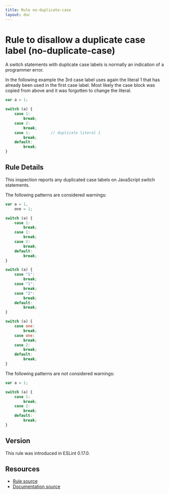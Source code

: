 ```yaml
---
title: Rule no-duplicate-case
layout: doc
---
```

<!-- Note: No pull requests accepted for this file. See README.md in the root directory for details. -->
# Rule to disallow a duplicate case label (no-duplicate-case)

A switch statements with duplicate case labels is normally an indication of a programmer error.

In the following example the 3rd case label uses again the literal 1 that has already been used in the first case label.
Most likely the case block was copied from above and it was forgotten to change the literal.

```js
var a = 1;

switch (a) {
    case 1:
        break;
    case 2:
        break;
    case 1:         // duplicate literal 1
        break;
    default:
        break;
}
```

## Rule Details

This inspection reports any duplicated case labels on JavaScript switch statements.

The following patterns are considered warnings:

```js
var a = 1,
    one = 1;

switch (a) {
    case 1:
        break;
    case 1:
        break;
    case 2:
        break;
    default:
        break;
}

switch (a) {
    case "1":
        break;
    case "1":
        break;
    case "2":
        break;
    default:
        break;
}

switch (a) {
    case one:
        break;
    case one:
        break;
    case 2:
        break;
    default:
        break;
}
```

The following patterns are not considered warnings:

```js
var a = 1;

switch (a) {
    case 1:
        break;
    case 2:
        break;
    default:
        break;
}
```

## Version

This rule was introduced in ESLint 0.17.0.

## Resources

* [Rule source](https://github.com/eslint/eslint/tree/master/lib/rules/no-duplicate-case.js)
* [Documentation source](https://github.com/eslint/eslint/tree/master/docs/rules/no-duplicate-case.md)
